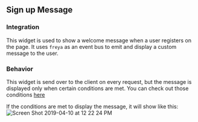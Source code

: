 ## Sign up Message
### Integration
This widget is used to show a welcome message when a user registers on the page. It uses `freya` as an event bus to emit and display a custom message to the user. 

### Behavior
This widget is send over to the client on every request, but the message is displayed only when certain conditions are met. You can check out those conditions [here](https://github.com/mercadolibre/ui-navigation/blob/master/scripts/messages-plus.js#L56)

If the conditions are met to display the message, it will show like this:
![Screen Shot 2019-04-10 at 12 22 24 PM](https://user-images.githubusercontent.com/13719066/63697672-bd64f000-c7f3-11e9-92dd-1529cc683797.png)
